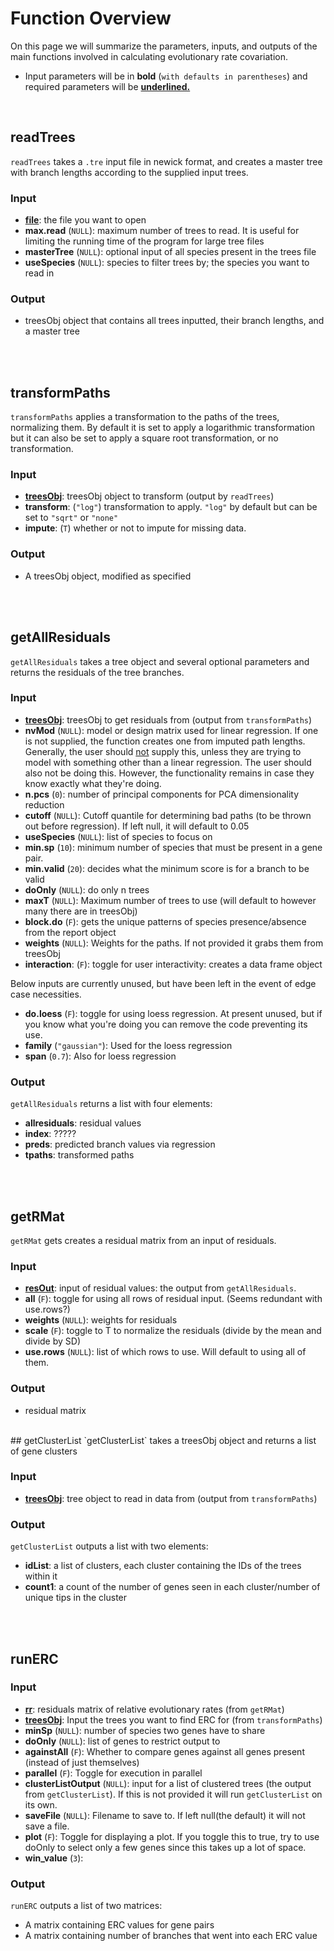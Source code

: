 

# Function Overview
On this page we will summarize the parameters, inputs, and outputs of the main functions involved in calculating evolutionary rate covariation.
- Input parameters will be in **bold** (`with defaults in parentheses`) and required parameters will be <ins>**underlined.**</ins>

<br>

## readTrees
`readTrees` takes a `.tre` input file in newick format, and creates a master tree with branch lengths according to the supplied input trees.
### Input
- <ins>**file**</ins>: the file you want to open
- **max.read** (`NULL`): maximum number of trees to read. It is useful for limiting the running time of the program for large tree files
- **masterTree** (`NULL`): optional input of all species present in the trees file
- **useSpecies** (`NULL`): species to filter trees by; the species you want to read in
### Output
- treesObj object that contains all trees inputted, their branch lengths, and a master tree

<br><br>
## transformPaths
`transformPaths` applies a transformation to the paths of the trees, normalizing them. By default it is set to apply a logarithmic transformation but it can also be set to apply a square root transformation, or no transformation.

### Input
- <ins>**treesObj**</ins>: treesObj object to transform (output by `readTrees`)
- **transform**: (`"log"`) transformation to apply. `"log"` by default but can be set to `"sqrt"` or `"none"`
- **impute**: (`T`) whether or not to impute for missing data.
### Output
- A treesObj object, modified as specified

<br><br>
## getAllResiduals
`getAllResiduals` takes a tree object and several optional parameters and returns the residuals of the tree branches.

### Input
- <ins>**treesObj**</ins>: treesObj to get residuals from (output from `transformPaths`)
- **nvMod** (`NULL`): model or design matrix used for linear regression. If one is not supplied, the function creates one from imputed path lengths. Generally, the user should <ins>not</ins> supply this, unless they are trying to model with something other than a linear regression. The user should also not be doing this. However, the functionality remains in case they know exactly what they're doing.
- **n.pcs** (`0`): number of principal components for PCA dimensionality reduction
- **cutoff** (`NULL`): Cutoff quantile for determining bad paths (to be thrown out before regression). If left null, it will default to 0.05
- **useSpecies** (`NULL`): list of species to focus on
- **min.sp** (`10`): minimum number of species that must be present in a gene pair.
- **min.valid** (`20`): decides what the minimum score is for a branch to be valid
- **doOnly** (`NULL`): do only n trees
- **maxT** (`NULL`): Maximum number of trees to use (will default to however many there are in treesObj)
- **block<span>.d</span>o** (`F`): gets the unique patterns of species presence/absence from the report object
- **weights** (`NULL`): Weights for the paths. If not provided it grabs them from treesObj
- **interaction**: (`F`): toggle for user interactivity: creates a data frame object

Below inputs are currently unused, but have been left in the event of edge case necessities.

- **do.loess** (`F`): toggle for using loess regression. At present unused, but if you know what you're doing you can remove the code preventing its use.
- **family** (`"gaussian"`): Used for the loess regression
- **span** (`0.7`): Also for loess regression

### Output
`getAllResiduals` returns a list with four elements:
- **allresiduals**: residual values
- **index**: ?????
- **preds**: predicted branch values via regression
- **tpaths**: transformed paths

<br><br>
## getRMat
`getRMat` gets creates a residual matrix from an input of residuals.

### Input
- <ins>**resOut**</ins>: input of residual values: the output from `getAllResiduals`.
- **all** (`F`): toggle for using all rows of residual input. (Seems redundant with use.rows?)
- **weights** (`NULL`): weights for residuals
- **scale** (`F`): toggle to T to normalize the residuals (divide by the mean and divide by SD)
- **use.rows** (`NULL`): list of which rows to use. Will default to using all of them.

### Output
- residual matrix

<br>
## getClusterList
`getClusterList` takes a treesObj object and returns a list of gene clusters

### Input
- <ins>**treesObj**</ins>: tree object to read in data from (output from `transformPaths`)
### Output
`getClusterList` outputs a list with two elements:
- **idList**: a list of clusters, each cluster containing the IDs of the trees within it
- **count1**: a count of the number of genes seen in each cluster/number of unique tips in the cluster

<br><br>
## runERC

### Input
- <ins>**rr**</ins>: residuals matrix of relative evolutionary rates (from `getRMat`)
- <ins>**treesObj**</ins>: Input the trees you want to find ERC for (from `transformPaths`)
- **minSp** (`NULL`): number of species two genes have to share
- **doOnly** (`NULL`): list of genes to restrict output to
- **againstAll** (`F`): Whether to compare genes against all genes present (instead of just themselves)
- **parallel** (`F`): Toggle for execution in parallel
- **clusterListOutput** (`NULL`): input for a list of clustered trees (the output from `getClusterList`). If this is not provided it will run `getClusterList` on its own.
- **saveFile** (`NULL`): Filename to save to. If left null(the default) it will not save a file.
- **plot** (`F`): Toggle for displaying a plot. If you toggle this to true, try to use doOnly to select only a few genes since this takes up a lot of space.
- **win_value** (`3`):

### Output
`runERC` outputs a list of two matrices:
- A matrix containing ERC values for gene pairs
- A matrix containing number of branches that went into each ERC value

